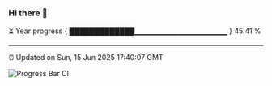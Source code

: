 ### Hi there 👋

⏳ Year progress { █████████████▁▁▁▁▁▁▁▁▁▁▁▁▁▁▁▁▁ } 45.41 %

---

⏰ Updated on Sun, 15 Jun 2025 17:40:07 GMT

![Progress Bar CI](https://github.com/IshwaranRudhara/GIT-ACTION/workflows/Progress%20Bar%20CI/badge.svg)
